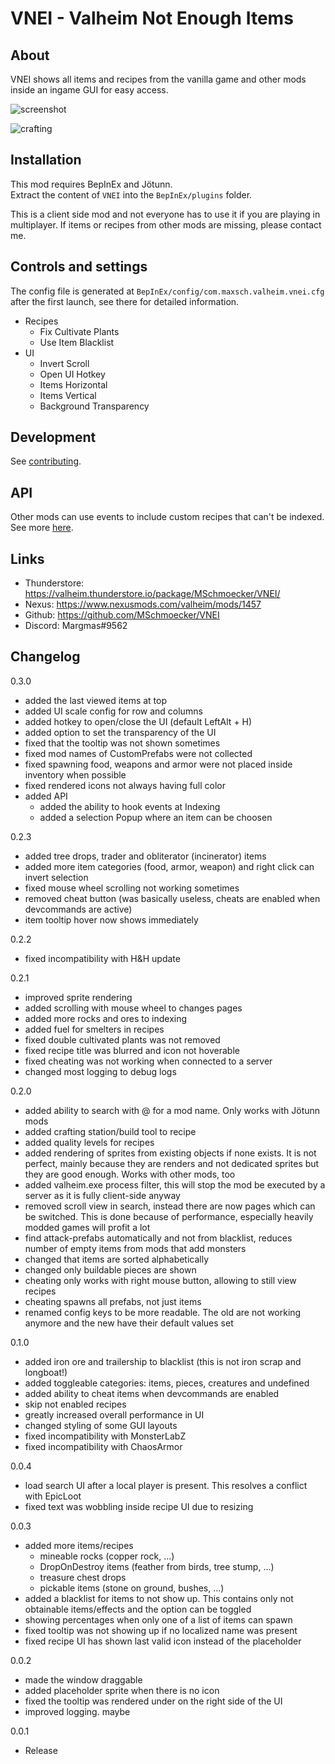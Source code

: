 # VNEI - Valheim Not Enough Items

## About
VNEI shows all items and recipes from the vanilla game and other mods inside an ingame GUI for easy access.

![screenshot](https://raw.githubusercontent.com/MSchmoecker/VNEI/master/Docs/WholeScreenshot.png)

![crafting](https://raw.githubusercontent.com/MSchmoecker/VNEI/master/Docs/MeatCrafting.png)

## Installation
This mod requires BepInEx and Jötunn.\
Extract the content of `VNEI` into the `BepInEx/plugins` folder.

This is a client side mod and not everyone has to use it if you are playing in multiplayer.
If items or recipes from other mods are missing, please contact me.

## Controls and settings
The config file is generated at `BepInEx/config/com.maxsch.valheim.vnei.cfg` after the first launch, see there for detailed information.

- Recipes
  - Fix Cultivate Plants
  - Use Item Blacklist
- UI
  - Invert Scroll
  - Open UI Hotkey
  - Items Horizontal
  - Items Vertical
  - Background Transparency

## Development
See [contributing](https://github.com/MSchmoecker/VNEI/blob/master/CONTRIBUTING.md).

## API
Other mods can use events to include custom recipes that can't be indexed.
See more [here](https://github.com/MSchmoecker/VNEI/blob/master/API.md).

## Links
- Thunderstore: https://valheim.thunderstore.io/package/MSchmoecker/VNEI/
- Nexus: https://www.nexusmods.com/valheim/mods/1457
- Github: https://github.com/MSchmoecker/VNEI
- Discord: Margmas#9562

## Changelog
0.3.0
- added the last viewed items at top
- added UI scale config for row and columns
- added hotkey to open/close the UI (default LeftAlt + H)
- added option to set the transparency of the UI
- fixed that the tooltip was not shown sometimes
- fixed mod names of CustomPrefabs were not collected
- fixed spawning food, weapons and armor were not placed inside inventory when possible
- fixed rendered icons not always having full color
- added API
    - added the ability to hook events at Indexing
    - added a selection Popup where an item can be choosen

0.2.3
- added tree drops, trader and obliterator (incinerator) items
- added more item categories (food, armor, weapon) and right click can invert selection
- fixed mouse wheel scrolling not working sometimes
- removed cheat button (was basically useless, cheats are enabled when devcommands are active)
- item tooltip hover now shows immediately

0.2.2
- fixed incompatibility with H&H update

0.2.1
- improved sprite rendering
- added scrolling with mouse wheel to changes pages
- added more rocks and ores to indexing
- added fuel for smelters in recipes
- fixed double cultivated plants was not removed
- fixed recipe title was blurred and icon not hoverable
- fixed cheating was not working when connected to a server
- changed most logging to debug logs

0.2.0
- added ability to search with @ for a mod name. Only works with Jötunn mods
- added crafting station/build tool to recipe
- added quality levels for recipes
- added rendering of sprites from existing objects if none exists. It is not perfect, mainly because they are renders and not dedicated sprites but they are good enough. Works with other mods, too
- added valheim.exe process filter, this will stop the mod be executed by a server as it is fully client-side anyway
- removed scroll view in search, instead there are now pages which can be switched. This is done because of performance, especially heavily modded games will profit a lot
- find attack-prefabs automatically and not from blacklist, reduces number of empty items from mods that add monsters
- changed that items are sorted alphabetically
- changed only buildable pieces are shown
- cheating only works with right mouse button, allowing to still view recipes
- cheating spawns all prefabs, not just items
- renamed config keys to be more readable. The old are not working anymore and the new have their default values set

0.1.0
- added iron ore and trailership to blacklist (this is not iron scrap and longboat!)
- added toggleable categories: items, pieces, creatures and undefined
- added ability to cheat items when devcommands are enabled
- skip not enabled recipes
- greatly increased overall performance in UI
- changed styling of some GUI layouts
- fixed incompatibility with MonsterLabZ
- fixed incompatibility with ChaosArmor

0.0.4
- load search UI after a local player is present. This resolves a conflict with EpicLoot
- fixed text was wobbling inside recipe UI due to resizing

0.0.3
- added more items/recipes
  - mineable rocks (copper rock, ...)
  - DropOnDestroy items (feather from birds, tree stump, ...)
  - treasure chest drops
  - pickable items (stone on ground, bushes, ...)
- added a blacklist for items to not show up. This contains only not obtainable items/effects and the option can be toggled
- showing percentages when only one of a list of items can spawn
- fixed tooltip was not showing up if no localized name was present
- fixed recipe UI has shown last valid icon instead of the placeholder

0.0.2
- made the window draggable
- added placeholder sprite when there is no icon
- fixed the tooltip was rendered under on the right side of the UI
- improved logging. maybe

0.0.1
- Release
